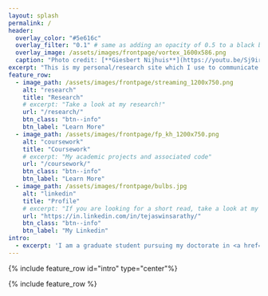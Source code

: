 ```yaml
---
layout: splash
permalink: /
header:
  overlay_color: "#5e616c"
  overlay_filter: "0.1" # same as adding an opacity of 0.5 to a black background
  overlay_image: /assets/images/frontpage/vortex_1600x586.png
  caption: "Photo credit: [**Giesbert Nijhuis**](https://youtu.be/Sj9irzI-Pzw)"
excerpt: "This is my personal/research site which I use to communicate on topics of my interest."
feature_row:
  - image_path: /assets/images/frontpage/streaming_1200x750.png
    alt: "research"
    title: "Research"
    # excerpt: "Take a look at my research!"
    url: "/research/"
    btn_class: "btn--info"
    btn_label: "Learn More"
  - image_path: /assets/images/frontpage/fp_kh_1200x750.png
    alt: "coursework"
    title: "Coursework"
    # excerpt: "My academic projects and associated code"
    url: "/coursework/"
    btn_class: "btn--info"
    btn_label: "Learn More"
  - image_path: /assets/images/frontpage/bulbs.jpg
    alt: "linkedin"
    title: "Profile"
    # excerpt: "If you are looking for a short read, take a look at my Linkedin"
    url: "https://in.linkedin.com/in/tejaswinsarathy/"
    btn_class: "btn--info"
    btn_label: "My Linkedin"
intro:
  - excerpt: 'I am a graduate student pursuing my doctorate in <a href="http://mechanical.illinois.edu/">Mechanical Sciences</a> at the <a href="http://illinois.edu/">University of Illinois at Urbana-Champaign</a>. My research is focused on uncovering fundamental fluid physics using accurate numerical algorithms, high performance parallel computing and a multitude of techniques for data analysis. I am also broadly interested in flow and instability control, acoustics, developing/applying learning and control techniques in fluid flow problems and applied math.'
---
```


{% include feature_row id="intro" type="center"%}

{% include feature_row %}